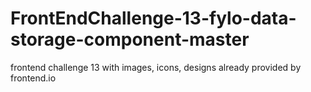# FrontEndChallenge-13-fylo-data-storage-component-master
frontend challenge 13 with images, icons, designs already provided by frontend.io 
